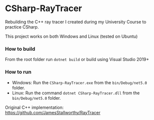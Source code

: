 # CSharp-RayTracer
Rebuilding the C++ ray tracer I created during my University Course to practice CSharp.

This project works on both Windows and Linux (tested on Ubuntu)

### How to build
From the root folder run ```dotnet build``` or build using Visual Studio 2019+

### How to run
- Windows:
Run the ```CSharp-RayTracer.exe``` from the ```bin/Debug/net5.0``` folder.
- Linux:
Run the command ```dotnet CSharp-RayTracer.dll``` from the ```bin/Debug/net5.0``` folder.

Original C++ implementation: https://github.com/JamesStallworthy/RayTracer
